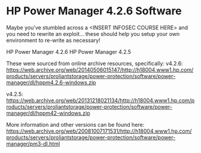 # HP Power Manager 4.2.6 Software
Maybe you've stumbled across a &lt;INSERT INFOSEC COURSE HERE> and you need to rewrite an exploit... these should help you setup your own environment to re-write as necessary!

HP Power Manager 4.2.6
HP Power Manager 4.2.5

These were sourced from online archive resources, specifically:
v4.2.6:
https://web.archive.org/web/20140506015147/http://h18004.www1.hp.com/products/servers/proliantstorage/power-protection/software/power-manager/dl/hppm4.2.6-windows.zip

v4.2.5:
https://web.archive.org/web/20131218021134/http://h18004.www1.hp.com/products/servers/proliantstorage/power-protection/software/power-manager/dl/hppm42-windows.zip


More information and other versions can be found here:
https://web.archive.org/web/20081007171531/http://h18004.www1.hp.com/products/servers/proliantstorage/power-protection/software/power-manager/pm3-dl.html
